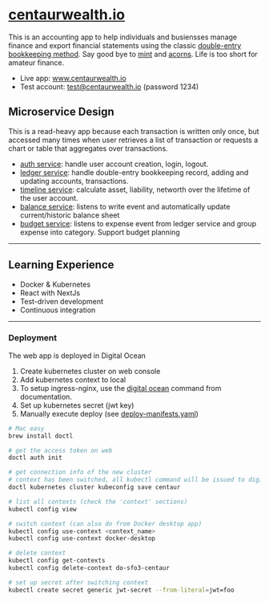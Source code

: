 # [centaurwealth.io](http://www.centaurwealth.io)

This is an accounting app to help individuals and busiensses manage finance and export financial statements using the classic [double-entry bookkeeping method](https://en.wikipedia.org/wiki/Double-entry_bookkeeping). Say good bye to [mint](mint.com) and [acorns](acorns.com). Life is too short for amateur finance.

- Live app: www.centaurwealth.io
- Test account: test@centaurwealth.io (password 1234)

## Microservice Design

This is a read-heavy app because each transaction is written only once, but accessed many times when user retrieves a list of transaction or requests a chart or table that aggregates over transactions.

- [auth service](./auth/): handle user account creation, login, logout.
- [ledger service](./ledger/): handle double-entry bookkeeping record, adding and updating accounts, transactions.
- [timeline service](./timeline/): calculate asset, liability, networth over the lifetime of the user account.
- [balance service](./balance/): listens to write event and automatically update current/historic balance sheet
- [budget service](./budget/): listens to expense event from ledger service and group expense into category. Support budget planning

---

## Learning Experience

- Docker & Kubernetes
- React with NextJs
- Test-driven development
- Continuous integration

---

### Deployment

The web app is deployed in Digital Ocean

1. Create kubernetes cluster on web console
2. Add kubernetes context to local
3. To setup ingress-nginx, use the [digital ocean](https://kubernetes.github.io/ingress-nginx/deploy/#digital-ocean) command from documentation.
4. Set up kubernetes secret (jwt key)
5. Manually execute deploy (see [deploy-manifests.yaml](./.github/workflows/deploy-manifests.yaml))

```bash
# Mac easy
brew install doctl

# get the access token on web
doctl auth init

# get connection info of the new cluster
# context has been switched, all kubectl command will be issued to digital ocean
doctl kubernetes cluster kubeconfig save centaur

# list all contexts (check the 'context' sections)
kubectl config view

# switch context (can also do from Docker desktop app)
kubectl config use-context <context_name>
kubectl config use-context docker-desktop

# delete context
kubectl config get-contexts
kubectl config delete-context do-sfo3-centaur

# set up secret after switching context
kubectl create secret generic jwt-secret --from-literal=jwt=foo
```
